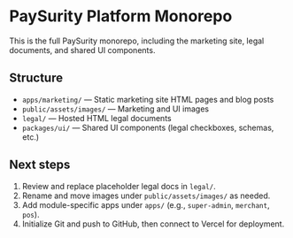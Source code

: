 # PaySurity Platform Monorepo

This is the full PaySurity monorepo, including the marketing site, legal documents, and shared UI components.

## Structure
- `apps/marketing/` — Static marketing site HTML pages and blog posts
- `public/assets/images/` — Marketing and UI images
- `legal/` — Hosted HTML legal documents
- `packages/ui/` — Shared UI components (legal checkboxes, schemas, etc.)

## Next steps
1. Review and replace placeholder legal docs in `legal/`.
2. Rename and move images under `public/assets/images/` as needed.
3. Add module-specific apps under `apps/` (e.g., `super-admin`, `merchant`, `pos`).
4. Initialize Git and push to GitHub, then connect to Vercel for deployment.
